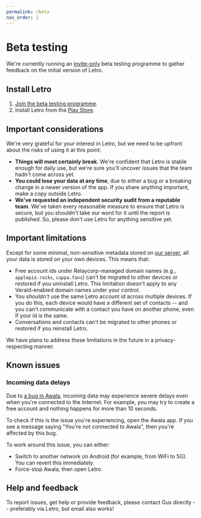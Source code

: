 ```yaml
---
permalink: /beta
nav_order: 1
---
```


# Beta testing

We're currently running an [invite-only](https://play.google.com/console/about/closed-testing/) beta testing programme to gather feedback on the initial version of Letro.

## Install Letro

1. [Join the beta testing programme](https://play.google.com/apps/internaltest/4700736795526212865).
2. Install Letro from the [Play Store](https://play.google.com/store/apps/details?id=tech.relaycorp.letro&hl=en-US&ah=p1C05uMiobvkkSCCAfeMRoorAxk).

## Important considerations

We're very grateful for your interest in Letro, but we need to be upfront about the risks of using it at this point:

- **Things will most certainly break**. We're confident that Letro is stable enough for daily use, but we're sure you'll uncover issues that the team hadn't come across yet.
- **You could lose your data at any time**, due to either a bug or a breaking change in a newer version of the app. If you share anything important, make a copy outside Letro.
- **We've requested an independent security audit from a reputable team**. We've taken every reasonable measure to ensure that Letro is secure, but you shouldn't take our word for it until the report is published. So, please don't use Letro for anything sensitive yet.

## Important limitations

Except for some minimal, non-sensitive metadata stored on [our server](https://docs.relaycorp.tech/letro-server/), all your data is stored on your own devices. This means that:

- Free account ids under Relaycorp-managed domain names (e.g., `applepie.rocks`, `cuppa.fans`) can't be migrated to other devices or restored if you uninstall Letro. This limitation doesn't apply to any VeraId-enabled domain names under your control.
- You _shouldn't_ use the same Letro account id across multiple devices. If you do this, each device would have a different set of contacts -- and you can't communicate with a contact you have on another phone, even if your id is the same.
- Conversations and contacts can't be migrated to other phones or restored if you reinstall Letro.

We have plans to address these limitations in the future in a privacy-respecting manner.

## Known issues

### Incoming data delays

Due to [a bug in Awala](https://github.com/relaycorp/relaynet-gateway-android/issues/717), incoming data may experience severe delays even when you're connected to the Internet. For example, you may try to create a free account and nothing happens for more than 10 seconds.

To check if this is the issue you're experiencing, open the Awala app. If you see a message saying "You're not connected to Awala", then you're affected by this bug.

To work around this issue, you can either:

- Switch to another network on Android (for example, from WiFi to 5G). You can revert this immediately.
- Force-stop Awala, then open Letro.

## Help and feedback

To report issues, get help or provide feedback, please contact Gus directly -- preferably via Letro, but email also works!
